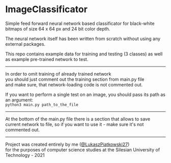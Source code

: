 # ImageClassificator

Simple feed forward neural network based classificator for black-white bitmaps of size 64 x 64 px and 24 bit color depth.

The neural network itself has been written from scratch without using any external packages.

This repo contains example data for training and testing (3 classes) as well as example pre-trained network to test.

---------------

In order to omit training of already trained network <br> you should just comment out the training section from main.py file <br>
and make sure, that network-loading code is not commented out.

If you want to perform a single test on an image, you should pass its path as an argument:<br>
`python3 main.py path_to_the_file`

---------------

At the bottom of the main.py file there is a section that allows to save current network to file,
so if you want to use it - make sure it's not commented out.

---------------

Project was created entirely by me ([@LukaszPiatkowski27](https://github.com/LukaszPiatkowski27))<br>
for the purposes of computer science studies at the Silesian University of Technology - 2021
